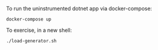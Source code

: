 To run the uninstrumented dotnet app via docker-compose:

```shell
docker-compose up
```

To exercise, in a new shell:
```shell
./load-generator.sh
```
